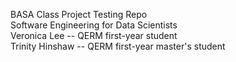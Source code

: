 BASA Class Project Testing Repo  
  Software Engineering for Data Scientists  
Veronica Lee -- QERM first-year student  
Trinity Hinshaw -- QERM first-year master's student  
